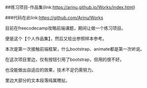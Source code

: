 

##练习项目-作品集(link:https://arinu.github.io/Works/index.html)

###代码在此link:https://github.com/Arinu/Works


目前在freecodecamp攻略前端课题，期间让做一个练习项目。


便是这个【个人作品集】，然后又给出参照样本参考。


本次是第一次接触前端框架，什么bootstrap、animate都是第一次听说。


在这次项目里边，仅有按钮引用了bootstrap，但用的很不好。


也没能做出自适应的效果，技术不足仍需努力。


里边大部分的文本段落纯属瞎扯。
